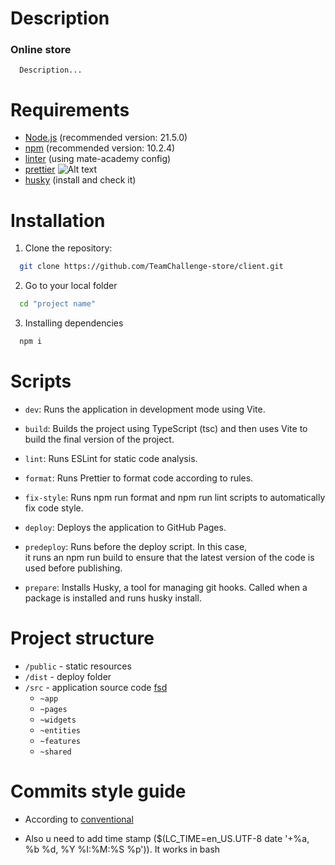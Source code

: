 # Description

### Online store

```
  Description...
```

# Requirements

- [Node.js](https://nodejs.org/download/release/v21.5.0/) (recommended version: 21.5.0)
- [npm](https://www.npmjs.com/package/npm/v/10.2.4) (recommended version: 10.2.4)
- [linter](https://www.npmjs.com/package/@mate-academy/eslint-config-react-typescript) (using mate-academy config)
- [prettier](https://prettier.io/) ![Alt text](https://i.imgur.com/W9Qr0HS.png)
- [husky](https://www.npmjs.com/package/husky/v/8.0.3/) (install and check it)

# Installation

1. Clone the repository:

```bash
  git clone https://github.com/TeamChallenge-store/client.git
```

2. Go to your local folder

```bash
  cd "project name"
```

3. Installing dependencies

```bash
  npm i
```

# Scripts

- `dev`: Runs the application in development mode using Vite.
- `build`: Builds the project using TypeScript (tsc) and then uses Vite to build the final version of the project.

- `lint`: Runs ESLint for static code analysis.

- `format`: Runs Prettier to format code according to rules.

- `fix-style`: Runs npm run format and npm run lint scripts to automatically fix code style.

- `deploy`: Deploys the application to GitHub Pages.

- `predeploy`: Runs before the deploy script. In this case,  
  it runs an npm run build to ensure that the latest version of the code is used before publishing.

- `prepare`: Installs Husky, a tool for managing git hooks. Called when a package is installed and runs husky install.

# Project structure

- `/public` - static resources
- `/dist` - deploy folder
- `/src` - application source code
  [fsd](https://feature-sliced.design/ru/docs/get-started/overview)
  - `~app`
  - `~pages`
  - `~widgets`
  - `~entities`
  - `~features`
  - `~shared`

# Commits style guide

- According to [conventional](https://www.conventionalcommits.org/en/v1.0.0/)

- Also u need to add time stamp ($(LC_TIME=en_US.UTF-8 date '+%a, %b %d, %Y %I:%M:%S %p')). It works in bash
